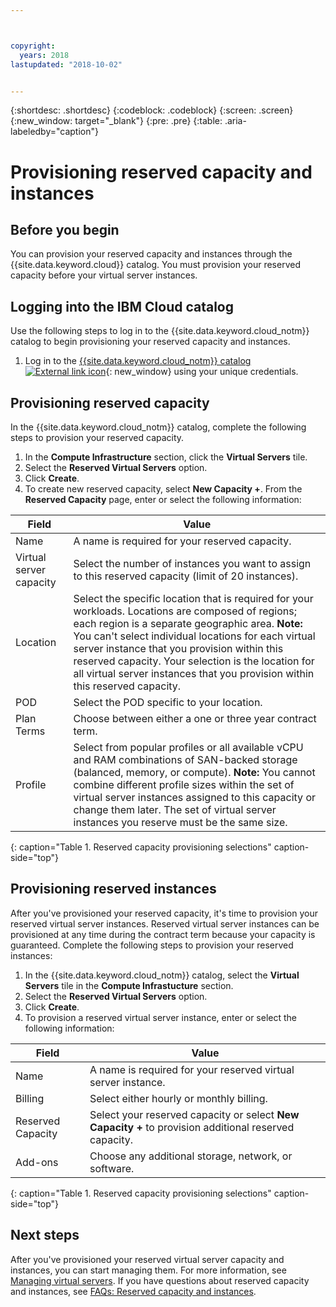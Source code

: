 ```yaml
---



copyright:
  years: 2018
lastupdated: "2018-10-02"


---
```


{:shortdesc: .shortdesc}
{:codeblock: .codeblock}
{:screen: .screen}
{:new_window: target="_blank"}
{:pre: .pre}
{:table: .aria-labeledby="caption"}

# Provisioning reserved capacity and instances

## Before you begin 

You can provision your reserved capacity and instances through the {{site.data.keyword.cloud}} catalog. You must provision your reserved capacity before your virtual server instances.

## Logging into the IBM Cloud catalog

Use the following steps to log in to the {{site.data.keyword.cloud_notm}} catalog to begin provisioning your reserved capacity and instances.

  1. Log in to the [{{site.data.keyword.cloud_notm}} catalog ![External link icon](../icons/launch-glyph.svg "External link icon")](https://console.bluemix.net/catalog/){: new_window} using your unique credentials. 

## Provisioning reserved capacity 

In the {{site.data.keyword.cloud_notm}} catalog, complete the following steps to provision your reserved capacity.

  1. In the **Compute Infrastructure** section, click the **Virtual Servers** tile.
  2. Select the **Reserved Virtual Servers** option.
  3. Click **Create**.
  4. To create new reserved capacity, select **New Capacity +**. From the **Reserved Capacity** page, enter or select the following information: 

| Field                   | Value               |                                                                                                                                                                                                                                                                                                                                 
| ----------------------- | ------------------- |
| Name                    | A name is required for your reserved capacity. |                                                                                                                                                                                                                                                                                                       
| Virtual server capacity | Select the number of instances you want to assign to this reserved capacity (limit of 20 instances). |                                                                                                                                                                                                                                                
| Location                | Select the specific location that is required for your workloads. Locations are composed of regions; each region is a separate geographic area. **Note:** You can't select individual locations for each virtual server instance that you provision within this reserved capacity. Your selection is the location for all virtual server instances that you provision within this reserved capacity. |
| POD                     | Select the POD specific to your location. |
| Plan Terms              | Choose between either a one or three year contract term. |                                                                                                                                                                                                                                                                                            
| Profile                 | Select from popular profiles or all available vCPU and RAM combinations of SAN-backed storage (balanced, memory, or compute). **Note:** You cannot combine different profile sizes within the set of virtual server instances assigned to this capacity or change them later. The set of virtual server instances you reserve must be the same size. | 
{: caption="Table 1. Reserved capacity provisioning selections" caption-side="top"}


## Provisioning reserved instances

After you've provisioned your reserved capacity, it's time to provision your reserved virtual server instances. Reserved virtual server instances can be provisioned at any time during the contract term because your capacity is guaranteed. Complete the following steps to provision your reserved instances:

1. In the {{site.data.keyword.cloud_notm}} catalog, select the **Virtual Servers** tile in the **Compute Infrastucture** section.
2. Select the **Reserved Virtual Servers** option. 
3. Click **Create**. 
4. To provision a reserved virtual server instance, enter or select the following information:

| Field                     | Value               |                                                                                                                                                                                                                                                                                                                                 
| ------------------------- | ------------------- |
| Name                      | A name is required for your reserved virtual server instance. |                                                                                                                                                                                                                                                                                                       
| Billing                   | Select either hourly or monthly billing. |                                                                                                                                                                                                                                                
| Reserved Capacity         | Select your reserved capacity or select **New Capacity +** to provision additional reserved capacity. |                                                                                                                                                                                                     
| Add-ons                   | Choose any additional storage, network, or software. |                                                                                                                                                                                                                                                                                            
{: caption="Table 1. Reserved capacity provisioning selections" caption-side="top"}

## Next steps

After you've provisioned your reserved virtual server capacity and instances, you can start managing them. For more information, see [Managing virtual servers](vsi_managing.html). If you have questions about reserved capacity and instances, see [FAQs: Reserved capacity and instances](vsi_faqs_reserved.html). 
